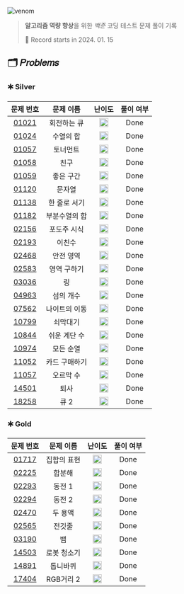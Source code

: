 ![venom](https://capsule-render.vercel.app/api?type=venom&height=160&text=𝑩𝑎𝑒𝑘𝑗𝑜𝑜𝑛%20𝑶𝑛𝑙𝑖𝑛𝑒%20𝑱𝑢𝑑𝑔𝑒&fontSize=70&color=0:4B89DC,100:89B2E9)

> **알고리즘 역량 향상**을 위한 *백준* 코딩 테스트 문제 풀이 기록
>
> 📆 Record starts in 2024. 01. 15

## 🗂️ 𝑃𝑟𝑜𝑏𝑙𝑒𝑚𝑠

### 🞷 Silver

|                     문제 번호                      |  문제 이름  |                                   난이도                                    | 풀이 여부 |
|:----------------------------------------------:|:-------:|:------------------------------------------------------------------------:|:-----:|
| [01021](https://www.acmicpc.net/problem/1021)  | 회전하는 큐  | <img src="https://d2gd6pc034wcta.cloudfront.net/tier/8.svg" width=20 />  | Done  |
| [01024](https://www.acmicpc.net/problem/1024)  |  수열의 합  | <img src="https://d2gd6pc034wcta.cloudfront.net/tier/9.svg" width=20 />  | Done  |
| [01057](https://www.acmicpc.net/problem/1057)  |  토너먼트   | <img src="https://d2gd6pc034wcta.cloudfront.net/tier/7.svg" width=20 />  | Done  |
| [01058](https://www.acmicpc.net/problem/1058)  |   친구    | <img src="https://d2gd6pc034wcta.cloudfront.net/tier/9.svg" width=20 />  | Done  |
| [01059](https://www.acmicpc.net/problem/1059)  |  좋은 구간  | <img src="https://d2gd6pc034wcta.cloudfront.net/tier/7.svg" width=20 />  | Done  |
| [01120](https://www.acmicpc.net/problem/1120)  |   문자열   | <img src="https://d2gd6pc034wcta.cloudfront.net/tier/7.svg" width=20 />  | Done  |
| [01138](https://www.acmicpc.net/problem/1138)  | 한 줄로 서기 | <img src="https://d2gd6pc034wcta.cloudfront.net/tier/9.svg" width=20 />  | Done  |
| [01182](https://www.acmicpc.net/problem/1182)  | 부분수열의 합 | <img src="https://d2gd6pc034wcta.cloudfront.net/tier/9.svg" width=20 />  | Done  |
| [02156](https://www.acmicpc.net/problem/2156)  | 포도주 시식  | <img src="https://d2gd6pc034wcta.cloudfront.net/tier/10.svg" width=20 /> | Done  |
| [02193](https://www.acmicpc.net/problem/2193)  |   이친수   | <img src="https://d2gd6pc034wcta.cloudfront.net/tier/8.svg" width=20 />  | Done  |
| [02468](https://www.acmicpc.net/problem/2468)  |  안전 영역  | <img src="https://d2gd6pc034wcta.cloudfront.net/tier/10.svg" width=20 /> | Done  |
| [02583](https://www.acmicpc.net/problem/2583)  | 영역 구하기  | <img src="https://d2gd6pc034wcta.cloudfront.net/tier/10.svg" width=20 /> | Done  |
| [03036](https://www.acmicpc.net/problem/3036)  |    링    | <img src="https://d2gd6pc034wcta.cloudfront.net/tier/7.svg" width=20 />  | Done  |
| [04963](https://www.acmicpc.net/problem/4963)  |  섬의 개수  | <img src="https://d2gd6pc034wcta.cloudfront.net/tier/9.svg" width=20 />  | Done  |
| [07562](https://www.acmicpc.net/problem/7562)  | 나이트의 이동 | <img src="https://d2gd6pc034wcta.cloudfront.net/tier/10.svg" width=20 /> | Done  |
| [10799](https://www.acmicpc.net/problem/10799) |  쇠막대기   | <img src="https://d2gd6pc034wcta.cloudfront.net/tier/9.svg" width=20 />  | Done  |
| [10844](https://www.acmicpc.net/problem/10844) | 쉬운 계단 수 | <img src="https://d2gd6pc034wcta.cloudfront.net/tier/10.svg" width=20 /> | Done  |
| [10974](https://www.acmicpc.net/problem/10974) |  모든 순열  | <img src="https://d2gd6pc034wcta.cloudfront.net/tier/8.svg" width=20 />  | Done  |
| [11052](https://www.acmicpc.net/problem/11052) | 카드 구매하기 | <img src="https://d2gd6pc034wcta.cloudfront.net/tier/10.svg" width=20 /> | Done  |
| [11057](https://www.acmicpc.net/problem/11057) |  오르막 수  | <img src="https://d2gd6pc034wcta.cloudfront.net/tier/10.svg" width=20 /> | Done  |
| [14501](https://www.acmicpc.net/problem/14501) |   퇴사    | <img src="https://d2gd6pc034wcta.cloudfront.net/tier/8.svg" width=20 />  | Done  |
| [18258](https://www.acmicpc.net/problem/18258) |   큐 2   | <img src="https://d2gd6pc034wcta.cloudfront.net/tier/7.svg" width=20 />  | Done  |

### 🞷 Gold

|                     문제 번호                      |  문제 이름  |                                   난이도                                    | 풀이 여부 |
|:----------------------------------------------:|:-------:|:------------------------------------------------------------------------:|:-----:|
| [01717](https://www.acmicpc.net/problem/1717)  | 집합의 표현  | <img src="https://d2gd6pc034wcta.cloudfront.net/tier/11.svg" width=20 /> | Done  |
| [02225](https://www.acmicpc.net/problem/2293)  |   합분해   | <img src="https://d2gd6pc034wcta.cloudfront.net/tier/11.svg" width=20 /> | Done  |
| [02293](https://www.acmicpc.net/problem/2293)  |  동전 1   | <img src="https://d2gd6pc034wcta.cloudfront.net/tier/11.svg" width=20 /> | Done  |
| [02294](https://www.acmicpc.net/problem/2294)  |  동전 2   | <img src="https://d2gd6pc034wcta.cloudfront.net/tier/11.svg" width=20 /> | Done  |
| [02470](https://www.acmicpc.net/problem/2470)  |  두 용액   | <img src="https://d2gd6pc034wcta.cloudfront.net/tier/11.svg" width=20 /> | Done  |
| [02565](https://www.acmicpc.net/problem/2565)  |   전깃줄   | <img src="https://d2gd6pc034wcta.cloudfront.net/tier/11.svg" width=20 /> | Done  |
| [03190](https://www.acmicpc.net/problem/3190)  |    뱀    | <img src="https://d2gd6pc034wcta.cloudfront.net/tier/12.svg" width=20 /> | Done  |
| [14503](https://www.acmicpc.net/problem/14503) | 로봇 청소기  | <img src="https://d2gd6pc034wcta.cloudfront.net/tier/11.svg" width=20 /> | Done  |
| [14891](https://www.acmicpc.net/problem/14891) |  톱니바퀴   | <img src="https://d2gd6pc034wcta.cloudfront.net/tier/11.svg" width=20 /> | Done  |
| [17404](https://www.acmicpc.net/problem/17404) | RGB거리 2 | <img src="https://d2gd6pc034wcta.cloudfront.net/tier/12.svg" width=20 /> | Done  |